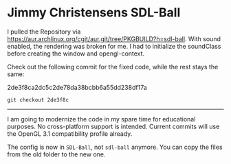 # Jimmy Christensens SDL-Ball

I pulled the Repository via <https://aur.archlinux.org/cgit/aur.git/tree/PKGBUILD?h=sdl-ball>.
With sound enabled, the rendering was broken for me.
I had to initialize the soundClass before creating the window and opengl-context.

Check out the following commit for the fixed code, while the rest stays the same:

2de3f8ca2dc5c2de78da38bcbb6a55dd238df17a

`git checkout 2de3f8c`

___

I am going to modernize the code in my spare time for educational purposes.
No cross-platform support is intended. Current commits will use the OpenGL 3.1 compatibility profile already.

The config is now in `SDL-Ball`, not `sdl-ball` anymore.
You can copy the files from the old folder to the new one.

